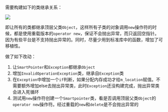 需要构建如下的类继承关系：

![](https://md-pic-1259272405.cos.ap-guangzhou.myqcloud.com/img/20200511163256.png)

即让所有的类都继承顶层父类`Object`，这样所有子类的对象调用`new`操作符的时候，都是使用重载版本的`operator new`，保证不会抛出异常，而只返回空指针。因为有些平台是不支持抛出异常的。同时，尽量少用到标准库中的函数，增加了可移植性。

做了如下改动：

1. 让`SmartPointer`和`Exception`都继承`Object`
2. 增加`InvalidOperationException`类，继承自`Exception`类
3. 在`Exception`中增加一个`if`判断，如果分配内存成功才给`m_location`赋值。不需要额外增加else去抛出异常类，此时`Exception`还没构建完成，抛出异常类会进入死循环
4. 测试用`new`操作符创建一个`Smartpointer`类，看是否调用顶层父类`Object`的`operator new`操作符。经过重载的`new`和`delete`是不会抛出异常的